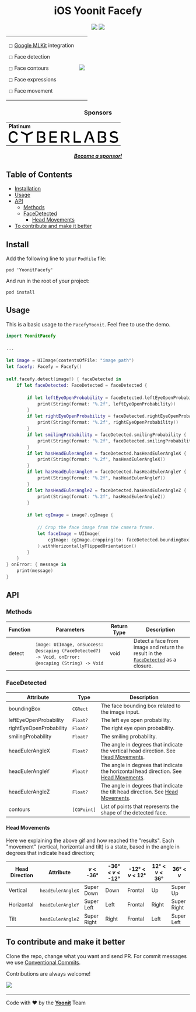 <h1 align="center">iOS Yoonit Facefy</h1>

<p align="center">
    <img src="https://img.shields.io/github/v/tag/Yoonit-Labs/ios-yoonit-facefy?color=lightgrey&label=version&style=for-the-badge" />
    <img src="https://img.shields.io/github/license/Yoonit-Labs/ios-yoonit-facefy?color=lightgrey&style=for-the-badge" />  
</p>

<div align="center">
    <table>
        <tbody>
            <tr>
                <td align="left" valign="middle">
                    <p>◻ <a href="https://developers.google.com/ml-kit">Google MLKit</a> integration</p>                    
                    <p>◻ Face detection</p>
                    <p>◻ Face contours</p>
                    <p>◻ Face expressions</p>
                    <p>◻ Face movement</p>
                </td>
                <td align="center" valign="middle">                    
                    <img src="https://raw.githubusercontent.com/Yoonit-Labs/ios-yoonit-facefy/development/facefy.gif" width="300" />
                </td>
            </tr>
        <tbody>
    </table>
</div>

<div align="center">
    <h3>Sponsors</h3>
    <table>
        <tbody>
            <tr>
                <td>
                    <b>Platinum</b>
                </td>
            </tr>
            <tr>
                <td align="center" valign="middle">
                    <a 
                        href="https://cyberlabs.ai"
                    >
                        <img 
                            src="https://raw.githubusercontent.com/Yoonit-Labs/ios-yoonit-facefy/main/sponsor_cyberlabs.png"
                            width="300" 
                        />
                    </a>
                </td>
            </tr>
        </tbody>
    </table>
    <h5><a href="mailto:about@yoonit.dev">Become a sponsor!</a></h5>
</div>

## Table of Contents

* [Installation](#installation)
* [Usage](#usage)
* [API](#api)
  * [Methods](#methods)
  * [FaceDetected](#facedetected)
    * [Head Movements](#head-movements)
* [To contribute and make it better](#to-contribute-and-make-it-better)

## Install

Add the following line to your `Podfile` file:

```  
pod 'YoonitFacefy'
```

And run in the root of your project:

```
pod install
```  

## Usage

This is a basic usage to the `FacefyYoonit`.
Feel free to use the demo.

```swift
import YoonitFacefy

...

let image = UIImage(contentsOfFile: "image path")
let facefy: Facefy = Facefy()

self.facefy.detect(image!) { faceDetected in                                      
    if let faceDetected: FaceDetected = faceDetected {
        
        if let leftEyeOpenProbability = faceDetected.leftEyeOpenProbability {
            print(String(format: "%.2f", leftEyeOpenProbability))
        }
        if let rightEyeOpenProbability = faceDetected.rightEyeOpenProbability {
            print(String(format: "%.2f", rightEyeOpenProbability))
        }
        if let smilingProbability = faceDetected.smilingProbability {
            print(String(format: "%.2f", faceDetected.smilingProbability))
        }
        if let hasHeadEulerAngleX = faceDetected.hasHeadEulerAngleX {
            print(String(format: "%.2f", hasHeadEulerAngleX))
        }
        if let hasHeadEulerAngleY = faceDetected.hasHeadEulerAngleY {
            print(String(format: "%.2f", hasHeadEulerAngleY))
        }                
        if let hasHeadEulerAngleZ = faceDetected.hasHeadEulerAngleZ {
            print(String(format: "%.2f", hasHeadEulerAngleZ))
        }
                    
        if let cgImage = image?.cgImage {                                                        
            
            // Crop the face image from the camera frame.
            let faceImage = UIImage(
                cgImage: cgImage.cropping(to: faceDetected.boundingBox)!
            ).withHorizontallyFlippedOrientation()
        }
    }
} onError: { message in
    print(message)
}
```

## API

### Methods

| Function | Parameters                                                                                                                                                                                               | Return Type | Description |
| -              | -                                                                                                                                                                                                                | -                   | -                 |
| detect     |  `image: UIImage, onSuccess: @escaping (FaceDetected?) -> Void, onError: @escaping (String) -> Void` | void             | Detect a face from image and return the result in the [`FaceDetected`](#facedetected) as a closure. |

### FaceDetected

| Attribute | Type | Description |
| -             | -        | -                  |
| boundingBox | `CGRect` | The face bounding box related to the image input. |
| leftEyeOpenProbability | `Float?` | The left eye open probability. |
| rightEyeOpenProbability | `Float?` | The right eye open probability. |
| smilingProbability | `Float?` | The smiling probability. |
| headEulerAngleX | `Float?` | The angle in degrees that indicate the vertical head direction. See [Head Movements](#headmovements). |
| headEulerAngleY | `Float?` | The angle in degrees that indicate the horizontal head direction. See [Head Movements](#headmovements). |
| headEulerAngleZ | `Float?` | The angle in degrees that indicate the tilt head direction. See [Head Movements](#headmovements). |
| contours | `[CGPoint]` | List of points that represents the shape of the detected face. |

#### Head Movements

Here we explaining the above gif and how reached the "results". Each "movement" (vertical, horizontal and tilt) is a state, based in the angle in degrees that indicate head direction;

| Head Direction | Attribute         |  _v_ < -36° | -36° < _v_ < -12° | -12° < _v_ < 12° | 12° < _v_ < 36° |  36° < _v_  |
| -              | -                 | -           | -                 | -                | -               | -           |
| Vertical       | `headEulerAngleX` | Super Down  | Down              | Frontal          | Up              | Super Up    |
| Horizontal     | `headEulerAngleY` | Super Left  | Left              | Frontal          | Right           | Super Right |
| Tilt           | `headEulerAngleZ` | Super Right | Right             | Frontal          | Left            | Super Left  |


## To contribute and make it better

Clone the repo, change what you want and send PR. For commit messages we use <a href="https://www.conventionalcommits.org/">Conventional Commits</a>.

Contributions are always welcome!

<a href="https://github.com/Yoonit-Labs/ios-yoonit-facefy/graphs/contributors">
  <img src="https://contrib.rocks/image?repo=Yoonit-Labs/ios-yoonit-facefy" />
</a>

---

Code with ❤ by the [**Yoonit**](https://yoonit.dev/) Team
